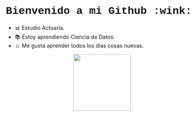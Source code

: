 <h1 style = "font-family:courier,arial,helvética;">
Bienvenido a mi Github :wink:
</h1>

* :bar_chart: Estudio Actuaría.
* :books: Estoy aprendiendo Ciencia de Datos.
* :relaxed: Me gusta aprender todos los dias cosas nuevas.


<p align = "center" > <img src="[https://media.tenor.com/O6WrDXUQov8AAAAM/tonikaku-kawai-tonikaku.gif](https://steamuserimages-a.akamaihd.net/ugc/243584730414830490/77B8B06E57FE85A2185998323A81EF052BD7A3BD/?imw=5000&imh=5000&ima=fit&impolicy=Letterbox&imcolor=%23000000&letterbox=false)" width="150" height="150" align = "center"> </p>
<!--
**GeovaniRA/GeovaniRA** is a ✨ _special_ ✨ repository because its `README.md` (this file) appears on your GitHub profile.

Here are some ideas to get you started:

- 🔭 I’m currently working on ...
- 🌱 I’m currently learning ...
- 👯 I’m looking to collaborate on ...
- 🤔 I’m looking for help with ...
- 💬 Ask me about ...
- 📫 How to reach me: ...
- 😄 Pronouns: ...
- ⚡ Fun fact: ...
-->
